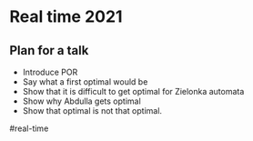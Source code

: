 # Real time 2021

## Plan for a talk
* Introduce POR
* Say what a first optimal would be
* Show that it is difficult to get optimal for Zielonka automata
* Show why Abdulla gets optimal
* Show that optimal is not that optimal.

#real-time